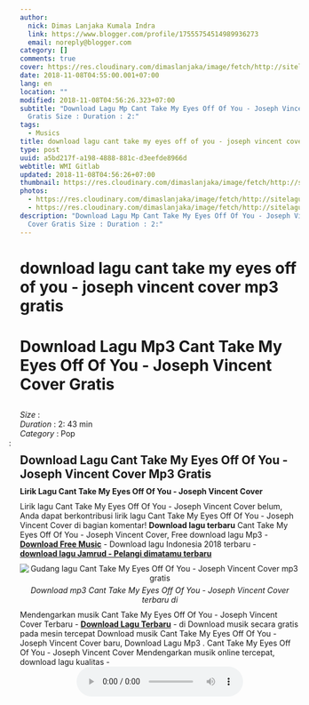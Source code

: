 ```yaml
---
author:
  nick: Dimas Lanjaka Kumala Indra
  link: https://www.blogger.com/profile/17555754514989936273
  email: noreply@blogger.com
category: []
comments: true
cover: https://res.cloudinary.com/dimaslanjaka/image/fetch/http://sitelagump3.com/images/download-lagu-mp3-terbaru-gratis.png
date: 2018-11-08T04:55:00.001+07:00
lang: en
location: ""
modified: 2018-11-08T04:56:26.323+07:00
subtitle: "Download Lagu Mp Cant Take My Eyes Off Of You - Joseph Vincent Cover
  Gratis Size : Duration : 2:"
tags:
  - Musics
title: download lagu cant take my eyes off of you - joseph vincent cover mp3 gratis
type: post
uuid: a5bd217f-a198-4888-881c-d3eefde8966d
webtitle: WMI Gitlab
updated: 2018-11-08T04:56:26+07:00
thumbnail: https://res.cloudinary.com/dimaslanjaka/image/fetch/http://sitelagump3.com/images/download-lagu-mp3-terbaru-gratis.png
photos:
  - https://res.cloudinary.com/dimaslanjaka/image/fetch/http://sitelagump3.com/images/download-lagu-mp3-terbaru-gratis.png
  - https://res.cloudinary.com/dimaslanjaka/image/fetch/http://sitelagump3.com/images/download-lagu-mp3-terbaru-gratis.png
description: "Download Lagu Mp Cant Take My Eyes Off Of You - Joseph Vincent
  Cover Gratis Size : Duration : 2:"
---
```


<h1>download lagu cant take my eyes off of you - joseph vincent cover mp3 gratis</h1><div class="content-video">              <h1 style="padding: 0 0 10px 0;">Download Lagu Mp3 Cant Take My Eyes Off Of You - Joseph Vincent Cover Gratis</h1>              <div><span><i>Size </i>:</span> </div>              <div><span><i>Duration </i>:</span> 2: 43 min</div>              <div><span><i>Category </i>:</span>                  Pop            </div>              <span class="cont"><i style="margin-left: -20px;" class="fa fa-pencil-square-o"></i>: <h2 style="margin: 10px 0px;">Download Lagu Cant Take My Eyes Off Of You - Joseph Vincent Cover Mp3 Gratis</h2>                                      <h3 style="margin: 0px 0px 10px 0px;font-size: 14px;">Lirik Lagu Cant Take My Eyes Off Of You - Joseph Vincent Cover</h3>                      Lirik lagu Cant Take My Eyes Off Of You - Joseph Vincent Cover belum, Anda dapat berkontribusi lirik lagu Cant Take My Eyes Off Of You - Joseph Vincent Cover di bagian komentar!                                      <b>Download lagu terbaru</b> Cant Take My Eyes Off Of You - Joseph Vincent Cover, Free download lagu Mp3 - <a href="" title="Download Free Music"><b>Download Free Music</b></a> - Download lagu Indonesia 2018 terbaru - <br> <a href="" title="Download lagu Jamrud - Pelangi dimatamu baru"><b>download lagu Jamrud - Pelangi dimatamu terbaru</b></a>  <div class="img_content_view" style="text-align: center;padding: 10px 0px;"><img src="https://res.cloudinary.com/dimaslanjaka/image/fetch/http://sitelagump3.com/images/download-lagu-mp3-terbaru-gratis.png" alt="Gudang lagu Cant Take My Eyes Off Of You - Joseph Vincent Cover mp3 gratis"><span style="display: block;padding-top: 5px;"><i>Download mp3 Cant Take My Eyes Off Of You - Joseph Vincent Cover terbaru di </i></span></div> Mendengarkan musik Cant Take My Eyes Off Of You - Joseph Vincent Cover Terbaru - <u><b>Download Lagu Terbaru</b></u> - di Download musik secara gratis pada mesin tercepat Download musik Cant Take My Eyes Off Of You - Joseph Vincent Cover baru, Download Lagu Mp3 . Cant Take My Eyes Off Of You - Joseph Vincent Cover Mendengarkan musik online tercepat, download lagu kualitas -            </span>          </div><center><audio controls="">  <source src="http://sitelagump3.com/get/api/281560352" type="audio/ogg">  <source src="http://sitelagump3.com/get/api/281560352" type="audio/mpeg">  <source src="http://sitelagump3.com/get/api/281560352" type="audio/mp3">  <source src="http://sitelagump3.com/get/api/281560352" type="audio/wav">Your browser does not support the audio element. </audio></center>